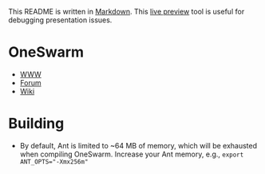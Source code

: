 
This README is written in [Markdown](http://en.wikipedia.org/wiki/Markdown "Markdown"). This [live preview](http://github.github.com/github-flavored-markdown/preview.html) tool is useful for debugging presentation issues.

# OneSwarm

* [WWW](http://oneswarm.org/)
* [Forum](http://forum.oneswarm.org/)
* [Wiki](http://wiki.oneswarm.org/)

# Building

* By default, Ant is limited to ~64 MB of memory, which will be exhausted when compiling OneSwarm. Increase your Ant memory, e.g., `export ANT_OPTS="-Xmx256m"`
